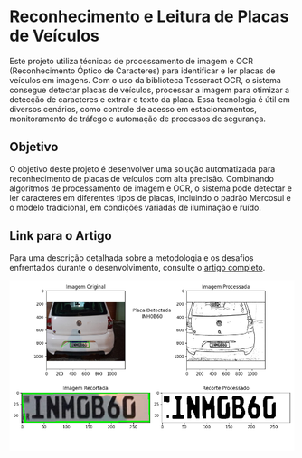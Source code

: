 # Reconhecimento e Leitura de Placas de Veículos

Este projeto utiliza técnicas de processamento de imagem e OCR (Reconhecimento Óptico de Caracteres) para identificar e ler placas de veículos em imagens. Com o uso da biblioteca Tesseract OCR, o sistema consegue detectar placas de veículos, processar a imagem para otimizar a detecção de caracteres e extrair o texto da placa. Essa tecnologia é útil em diversos cenários, como controle de acesso em estacionamentos, monitoramento de tráfego e automação de processos de segurança.

## Objetivo

O objetivo deste projeto é desenvolver uma solução automatizada para reconhecimento de placas de veículos com alta precisão. Combinando algoritmos de processamento de imagem e OCR, o sistema pode detectar e ler caracteres em diferentes tipos de placas, incluindo o padrão Mercosul e o modelo tradicional, em condições variadas de iluminação e ruído.

## Link para o Artigo

Para uma descrição detalhada sobre a metodologia e os desafios enfrentados durante o desenvolvimento, consulte o [artigo completo](https://github.com/Gabriellimmaa/reconhecimento-e-leitura-placa-carro-ptBR/blob/main/artigo/Artigo.pdf).

<p align="center">
  <img src="artigo/img1-saida-final.png" height="auto" width="700" alt="Exemplo de resultado do reconhecimento">
</p>
